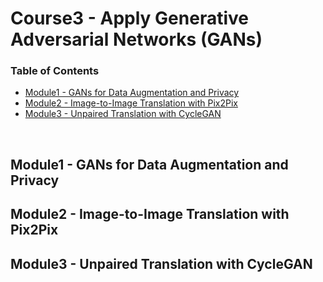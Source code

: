 # Course3 - Apply Generative Adversarial Networks (GANs)

### Table of Contents

  - [Module1 - GANs for Data Augmentation and Privacy](https://github.com/jmcheon/generative_adversarial_networks_specialization/tree/main/Course3/Module1)
  - [Module2 - Image-to-Image Translation with Pix2Pix](https://github.com/jmcheon/generative_adversarial_networks_specialization/tree/main/Course3/Module2)
  - [Module3 - Unpaired Translation with CycleGAN](https://github.com/jmcheon/generative_adversarial_networks_specialization/tree/main/Course3/Module3)

<br/>


## Module1 - GANs for Data Augmentation and Privacy

## Module2 - Image-to-Image Translation with Pix2Pix

## Module3 - Unpaired Translation with CycleGAN

